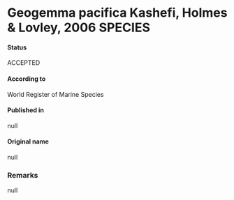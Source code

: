 # Geogemma pacifica Kashefi, Holmes & Lovley, 2006 SPECIES

#### Status
ACCEPTED

#### According to
World Register of Marine Species

#### Published in
null

#### Original name
null

### Remarks
null